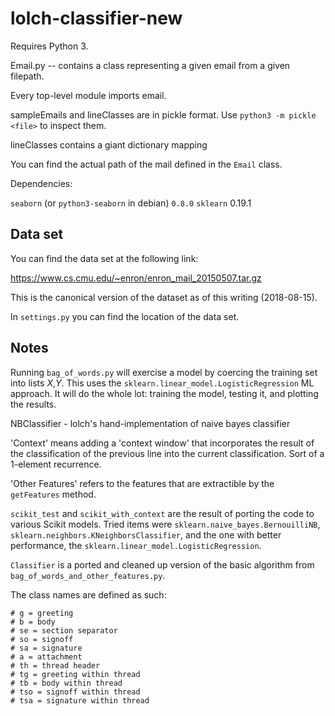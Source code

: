 # lolch-classifier-new

Requires Python 3.

Email.py -- contains a class representing a given email from a given filepath.

Every top-level module imports email.

sampleEmails and lineClasses are in pickle format.  Use 
`python3 -m pickle <file>` to inspect them.

lineClasses contains a giant dictionary mapping 

You can find the actual path of the mail defined in the `Email` class.

Dependencies:

`seaborn` (or `python3-seaborn` in debian) `0.8.0`
`sklearn` 0.19.1

## Data set 

You can find the data set at the following link:

https://www.cs.cmu.edu/~enron/enron_mail_20150507.tar.gz

This is the canonical version of the dataset as of this writing (2018-08-15).

In `settings.py` you can find the location of the data set.

## Notes

Running `bag_of_words.py` will exercise a model by coercing the training set into
lists _X_,_Y_.  This uses the `sklearn.linear_model.LogisticRegression` ML
approach.  It will do the whole lot: training the model, testing it, and
plotting the results.

NBClassifier - lolch's hand-implementation of naive bayes classifier

'Context' means adding a 'context window' that incorporates the result of the
classification of the previous line into the current classification.  Sort of
a 1-element recurrence.

'Other Features' refers to the features that are extractible by the `getFeatures`
method.

`scikit_test` and `scikit_with_context` are the result of porting the code
to various Scikit models.  Tried items were `sklearn.naive_bayes.BernouilliNB`,
`sklearn.neighbors.KNeighborsClassifier`, and the one with better performance,
the `sklearn.linear_model.LogisticRegression`.

`Classifier` is a ported and cleaned up version of the basic algorithm from
`bag_of_words_and_other_features.py`.

The class names are defined as such:

    # g = greeting
    # b = body
    # se = section separator
    # so = signoff
    # sa = signature
    # a = attachment
    # th = thread header
    # tg = greeting within thread
    # tb = body within thread
    # tso = signoff within thread
    # tsa = signature within thread
